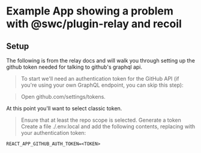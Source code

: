 # Example App showing a problem with @swc/plugin-relay and recoil

## Setup

The following is from the relay docs and will walk you through setting up the github token needed for talking to github's graphql api.

> To start we'll need an authentication token for the GitHub API (if you're using your own GraphQL endpoint, you can skip this step):

> Open github.com/settings/tokens.

At this point you'll want to select classic token.

> Ensure that at least the repo scope is selected.
> Generate a token
> Create a file ./.env.local and add the following contents, replacing <TOKEN> with your authentication token:

```
REACT_APP_GITHUB_AUTH_TOKEN=<TOKEN>
```

